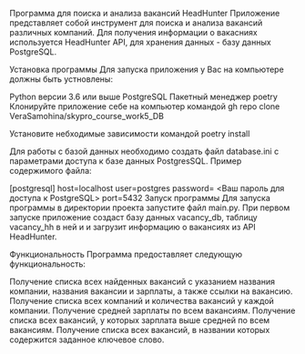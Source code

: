 Программа для поиска и анализа вакансий HeadHunter
Приложение представляет собой инструмент для поиска и анализа вакансий различных компаний. Для получения информации о вакасниях используется HeadHunter API, для хранения данных - базу данных PostgreSQL.

Установка программы
Для запуска приложения у Вас на компьютере должны быть устновлены:

Python версии 3.6 или выше
PostgreSQL
Пакетный менеджер poetry
Клонируйте приложение себе на компьютер командой gh repo clone VeraSamohina/skypro_course_work5_DB

Установите небходимые зависимости командой poetry install

Для работы с базой данных необходимо создать файл database.ini с параметрами доступа к базе данных PostgresSQL. Пример содержимого файла:

[postgresql]
host=localhost
user=postgres
password= <Ваш пароль для доступа к PostgreSQL>
port=5432
Запуск программы
Для запуска программы в директории проекта запустите файл main.py. 
При первом запуске приложение создаст базу данных vacancy_db, таблицу vacancy_hh в ней и и загрузит информацию о вакансиях из API HeadHunter.

Функциональность
Программа предоставляет следующую функциональность:

Получение списка всех найденных вакансий с указанием названия компании, названия вакансии и зарплаты, а также ссылки на вакансию.
Получение списка всех компаний и количества вакансий у каждой компании.
Получение средней зарплаты по всем вакансиям.
Получение списка всех вакансий, у которых зарплата выше средней по всем вакансиям.
Получение списка всех вакансий, в названии которых содержится заданное ключевое слово.